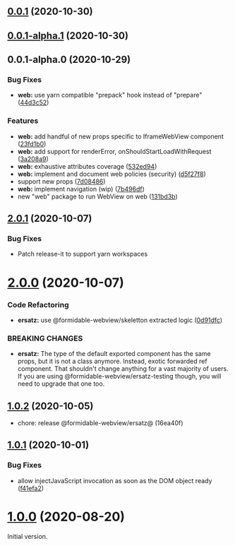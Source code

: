 ## [0.0.1](https://github.com/formidable-webview/ubiquitous/compare/@formidable-webview/web@0.0.1-alpha.1...@formidable-webview/web@0.0.1) (2020-10-30)

## [0.0.1-alpha.1](https://github.com/formidable-webview/ubiquitous/compare/@formidable-webview/web@0.0.1-alpha.0...@formidable-webview/web@0.0.1-alpha.1) (2020-10-30)

## 0.0.1-alpha.0 (2020-10-29)


### Bug Fixes

* **web:** use yarn compatible "prepack" hook instead of "prepare" ([44d3c52](https://github.com/formidable-webview/ersatz/commit/44d3c529937c65b8a6e4282b9784f70f4b52c31c))


### Features

* **web:** add handful of new props specific to IframeWebView component ([23fd1b0](https://github.com/formidable-webview/ersatz/commit/23fd1b0e4cc90ca19a5a44bade6edf419f88e4dd))
* **web:** add support for renderError, onShouldStartLoadWithRequest ([3a208a9](https://github.com/formidable-webview/ersatz/commit/3a208a98c530ff5bc5e4acb83d503bd7c2ea9a9c))
* **web:** exhaustive attributes coverage ([532ed94](https://github.com/formidable-webview/ersatz/commit/532ed9411d1950f63ec29cd2884848fd7f4e26d1))
* **web:** implement and document web policies (security) ([d5f27f8](https://github.com/formidable-webview/ersatz/commit/d5f27f87114b19013fea694f41c033259c414ea3))
* support new props ([7d08486](https://github.com/formidable-webview/ersatz/commit/7d08486737e0e7fb26e41d776da98fe3fb8f5504))
* **web:** implement navigation (wip) ([7b496df](https://github.com/formidable-webview/ersatz/commit/7b496df19d0905fc92d3f520e5ebff322d01e29d))
* new "web" package to run WebView on web ([131bd3b](https://github.com/formidable-webview/ersatz/commit/131bd3b4325b7d5ddc29c17563d91311bded15c1))

## [2.0.1](https://github.com/formidable-webview/ersatz/compare/@formidable-webview/ersatz@2.0.0...@formidable-webview/ersatz@2.0.1) (2020-10-07)

### Bug Fixes

- Patch release-it to support yarn workspaces

# [2.0.0](https://github.com/formidable-webview/ersatz/compare/@formidable-webview/ersatz-testing@2.0.0...@formidable-webview/ersatz@2.0.0) (2020-10-07)


### Code Refactoring

* **ersatz:** use @formidable-webview/skeletton extracted logic ([0d91dfc](https://github.com/formidable-webview/ersatz/commit/0d91dfc2c69fe1e15f5732320d361d7c7d228154))


### BREAKING CHANGES

* **ersatz:** The type of the default exported component has the same
props, but it is not a class anymore. Instead, exotic forwarded ref
component. That shouldn't change anything for a vast majority of users.
If you are using @formidable-webview/ersatz-testing though, you will
need to upgrade that one too.

## [1.0.2](https://github.com/formidable-webview/ersatz/compare/v1.0.1...@formidable-webview/ersatz@1.0.2) (2020-10-05)

* chore: release @formidable-webview/ersatz@ (16ea40f)


## [1.0.1](https://github.com/formidable-webview/ersatz/compare/v1.0.0...v1.0.1) (2020-10-01)


### Bug Fixes

* allow injectJavaScript invocation as soon as the DOM object ready ([f41efa2](https://github.com/formidable-webview/ersatz/commit/f41efa2efe45046b2c0ce2a88194b89772c8ea39))

# [1.0.0](https://github.com/formidable-webview/ersatz/compare/v0.10.1-alpha.5...v1.0.0) (2020-08-20)

Initial version.
